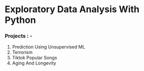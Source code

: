 # Exploratory Data Analysis With Python

### Projects : -

1. Prediction Using Unsupervised ML
2. Terrorism
3. Tiktok Popular Songs
4. Aging And Longevity 
